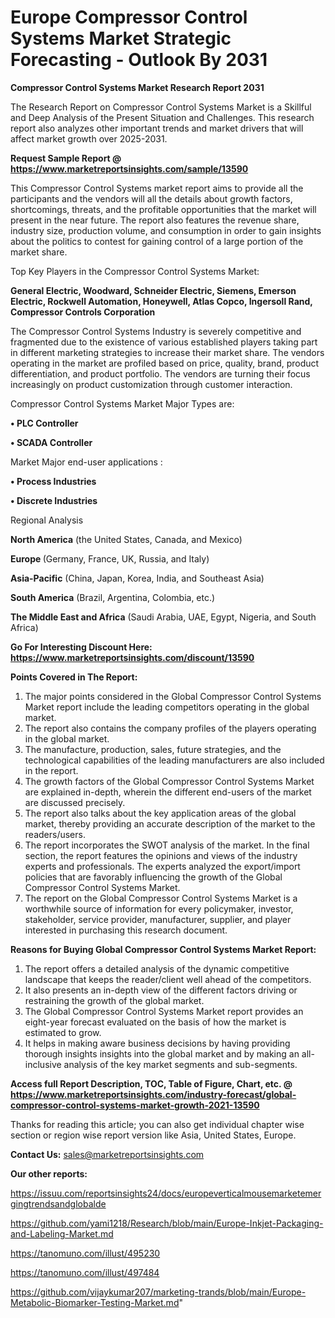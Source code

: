 # Europe Compressor Control Systems Market Strategic Forecasting - Outlook By 2031

<strong>Compressor Control Systems Market Research Report 2031</strong>

The Research Report on Compressor Control Systems Market is a Skillful and Deep Analysis of the Present Situation and Challenges. This research report also analyzes other important trends and market drivers that will affect market growth over 2025-2031.

<strong>Request Sample Report @ <a href=https://www.marketreportsinsights.com/sample/13590>https://www.marketreportsinsights.com/sample/13590</a></strong>

This Compressor Control Systems market report aims to provide all the participants and the vendors will all the details about growth factors, shortcomings, threats, and the profitable opportunities that the market will present in the near future. The report also features the revenue share, industry size, production volume, and consumption in order to gain insights about the politics to contest for gaining control of a large portion of the market share.

Top Key Players in the Compressor Control Systems Market:

<strong>General Electric, Woodward, Schneider Electric, Siemens, Emerson Electric, Rockwell Automation, Honeywell, Atlas Copco, Ingersoll Rand, Compressor Controls Corporation</strong>

The Compressor Control Systems Industry is severely competitive and fragmented due to the existence of various established players taking part in different marketing strategies to increase their market share. The vendors operating in the market are profiled based on price, quality, brand, product differentiation, and product portfolio. The vendors are turning their focus increasingly on product customization through customer interaction.

Compressor Control Systems Market Major Types are:

<strong>• PLC Controller

• SCADA Controller</strong>

Market Major end-user applications :

<strong>• Process Industries

• Discrete Industries</strong>

Regional Analysis

</u><strong><b>North America</b></strong> (the United States, Canada, and Mexico)

<strong><b>Europe </b></strong>(Germany, France, UK, Russia, and Italy)

<strong><b>Asia-Pacific</b></strong> (China, Japan, Korea, India, and Southeast Asia)

<strong><b>South America</b></strong> (Brazil, Argentina, Colombia, etc.)

<strong><b>The Middle East and Africa</b></strong> (Saudi Arabia, UAE, Egypt, Nigeria, and South Africa)

<strong>Go For Interesting Discount Here: <a href=https://www.marketreportsinsights.com/discount/13590>https://www.marketreportsinsights.com/discount/13590</a></strong>

<strong>Points Covered in The Report:</strong>
<ol>
  <li>The major points considered in the Global Compressor Control Systems Market report include the leading competitors operating in the global market.</li>
  <li>The report also contains the company profiles of the players operating in the global market.</li>
  <li>The manufacture, production, sales, future strategies, and the technological capabilities of the leading manufacturers are also included in the report.</li>
  <li>The growth factors of the Global Compressor Control Systems Market are explained in-depth, wherein the different end-users of the market are discussed precisely.</li>
  <li>The report also talks about the key application areas of the global market, thereby providing an accurate description of the market to the readers/users.</li>
  <li>The report incorporates the SWOT analysis of the market. In the final section, the report features the opinions and views of the industry experts and professionals. The experts analyzed the export/import policies that are favorably influencing the growth of the Global Compressor Control Systems Market.</li>
  <li>The report on the Global Compressor Control Systems Market is a worthwhile source of information for every policymaker, investor, stakeholder, service provider, manufacturer, supplier, and player interested in purchasing this research document.</li>
</ol>
<strong>Reasons for Buying Global Compressor Control Systems Market Report:</strong>

<ol>
  <li>The report offers a detailed analysis of the dynamic competitive landscape that keeps the reader/client well ahead of the competitors.</li>
  <li>It also presents an in-depth view of the different factors driving or restraining the growth of the global market.</li>
  <li>The Global Compressor Control Systems Market report provides an eight-year forecast evaluated on the basis of how the market is estimated to grow.</li>
  <li>It helps in making aware business decisions by having providing thorough insights insights into the global market and by making an all-inclusive analysis of the key market segments and sub-segments.</li>
</ol>
<strong>Access full Report Description, TOC, Table of Figure, Chart, etc. @ <a href=https://www.marketreportsinsights.com/industry-forecast/global-compressor-control-systems-market-growth-2021-13590>https://www.marketreportsinsights.com/industry-forecast/global-compressor-control-systems-market-growth-2021-13590</a></strong>


Thanks for reading this article; you can also get individual chapter wise section or region wise report version like Asia, United States, Europe.

<strong>Contact Us:</strong>
sales@marketreportsinsights.com

<strong>Our other reports:</strong>

<a href=https://issuu.com/reportsinsights24/docs/europeverticalmousemarketemergingtrendsandglobalde>https://issuu.com/reportsinsights24/docs/europeverticalmousemarketemergingtrendsandglobalde</a>

<a href=https://github.com/yami1218/Research/blob/main/Europe-Inkjet-Packaging-and-Labeling-Market.md>https://github.com/yami1218/Research/blob/main/Europe-Inkjet-Packaging-and-Labeling-Market.md</a>

<a href=https://tanomuno.com/illust/495230>https://tanomuno.com/illust/495230</a>

<a href=https://tanomuno.com/illust/497484>https://tanomuno.com/illust/497484</a>

<a href=https://github.com/vijaykumar207/marketing-trands/blob/main/Europe-Metabolic-Biomarker-Testing-Market.md>https://github.com/vijaykumar207/marketing-trands/blob/main/Europe-Metabolic-Biomarker-Testing-Market.md</a>"
